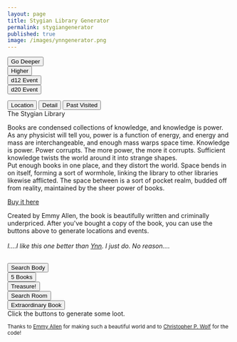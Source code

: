 ```yaml
---
layout: page
title: Stygian Library Generator
permalink: stygiangenerator
published: true
image: /images/ynngenerator.png
---
```

<div class="row">
  <div class="col-md-3 col-6 tightSpacing buttonWrapper"><button class="btn btn-primary btn-lg" onclick="buttonDeeper()">Go
      Deeper</button></div>
  <div class="col-md-3 col-6 tightSpacing buttonWrapper"><button class="btn btn-primary btn-lg" onclick="buttonHigher()">Higher</button></div>
  <div class="col-md-3 col-6 tightSpacing buttonWrapper"><button class="btn btn-primary btn-lg" onclick="d12Button()">d12 Event</button></div>
  <div class="col-md-3 col-6 tightSpacing buttonWrapper"><button class="btn btn-primary btn-lg" onclick="d20Button()">d20 Event</button></div>
</div>

<p class="tightSpacing" id="eventText"></p>

<div class="container generatorCard" style="margin-bottom: 30px;">

  <div class="tab">
    <button class="tablinks" onclick="openTab(event, 'location')" id="defaultOpen">Location</button>
    <button class="tablinks" onclick="openTab(event, 'detail')">Detail</button>
    <button class="tablinks" onclick="openTab(event, 'past')">Past Visited</button>
  </div>

  <div id="location" class="tabcontent">
    <div class="tightSpacing h3" id="locationTitle">The Stygian Library</div>
    <p id="locationDesc">Books are condensed collections of knowledge, and knowledge is power. As any physicist will tell you, power is a function of energy, and energy and mass are interchangeable, and enough mass warps space time. Knowledge is power. Power corrupts. The more power, the more it corrupts. Sufficient knowledge twists the world around it into strange shapes.<br>Put enough books in one place, and they distort the world. Space bends in on itself, forming a sort of wormhole, linking the library to other libraries likewise afflicted. The space between is a sort of pocket realm, budded off from reality, maintained by the sheer power of books.</p>
  </div>

  <div id="detail" class="tabcontent">
    <div class="tightSpacing h3" id="detailTitle"><a href="https://www.drivethrurpg.com/product/257113/The-Stygian-Library">Buy
        it here</a></div>
    <p id="detailDesc">Created by Emmy Allen, the book is beautifully written and criminally underpriced. After you've bought a copy of the book, you can use the buttons above to generate locations and events.<br><br><i>I....I like this one better than <a href="/david/extremely-interesting-adventures#gardens-of-ynn">Ynn</a>. I just do. No reason....</i></p>
  </div>

  <div id="past" class="tabcontent">
    <div class="col-lg-12 h4 tightSpacing" id="pastLocations"></div>
  </div>

</div>

<script>
document.getElementById("defaultOpen").click();

function openTab(evt, tabName) {
  var i, tabcontent, tablinks;
  tabcontent = document.getElementsByClassName("tabcontent");
  for (i = 0; i < tabcontent.length; i++) {
    tabcontent[i].style.display = "none";
  }
  tablinks = document.getElementsByClassName("tablinks");
  for (i = 0; i < tablinks.length; i++) {
    tablinks[i].className = tablinks[i].className.replace(" active", "");
  }
  document.getElementById(tabName).style.display = "block";
  evt.currentTarget.className += " active";
}
</script>

<div class="row">
  <div class="col-md-4 col-6 tightSpacing buttonWrapper"><button class="btn-wide btn btn-primary btn-lg" onclick="searchBody()">Search Body</button></div>
  <div class="col-md-4 col-6 tightSpacing buttonWrapper"><button class="btn-wide btn btn-primary btn-lg" onclick="books()">5 Books</button></div>
  <div class="col-md-4 col-6 tightSpacing buttonWrapper"><button class="btn-wide btn btn-primary btn-lg" onclick="findTreasure()">Treasure!</button></div>
  <div class="col-md-4 col-6 tightSpacing buttonWrapper"><button class="btn-wide btn btn-primary btn-lg" onclick="searchRoom()">Search Room</button></div>
  <div class="col-md-8 col-12 tightSpacing buttonWrapper"><button class="btn-wide btn btn-primary btn-lg" onclick="extraBooks()">Extraordinary Book</button></div>
</div>

<div class="container generatorCard">
  <div class="row">
    <div class="col tightSpacing h4" id="lootBox">Click the buttons to generate some loot.</div>
  </div>
</div>

<small>Thanks to <a href="https://www.patreon.com/EmmyCavegirlAllen/overview/">Emmy Allen</a> for making such a beautiful world and to <a href="http://chrispwolf.com/">Christopher P. Wolf</a> for the code!</small>

<script>
var currentLayer = -1;
var stygian;
var visitor = true;

var xmlhttp = new XMLHttpRequest();
xmlhttp.onreadystatechange = function () {
  if (this.readyState == 4 && this.status == 200) {
    stygian = JSON.parse(this.responseText);
  }
};
xmlhttp.open("GET", "/stygian.json", true);
xmlhttp.send();

function buttonDeeper() {
  document.getElementById("pastLocations").innerHTML = document.getElementById("pastLocations").innerHTML + document.getElementById("locationTitle").innerHTML + ", " + document.getElementById("detailTitle").innerHTML + "<br>";
  library("deeper");
}

function buttonHigher() {
  document.getElementById("pastLocations").innerHTML = document.getElementById("pastLocations").innerHTML + document.getElementById("locationTitle").innerHTML + ", " + document.getElementById("detailTitle").innerHTML + "<br>";
  library("higher");
}

function library(direction) {
  /*increase to the next Layer*/

  var nextLocation = Math.floor(Math.random() * 20) + currentLayer;
  var nextDetail = Math.floor(Math.random() * 20) + currentLayer;

  document.getElementById("eventText").innerHTML = "";

  switch (true) {
    case (nextLocation >= 34):
      nextLocation = Math.floor(Math.random() * 20) + Math.floor(Math.random() * 12) + 1 + 2;
      document.getElementById("locationDesc").innerHTML = stygian.locations[nextLocation].description;
      break;
    default:
      document.getElementById("locationDesc").innerHTML = stygian.locations[nextLocation].description;
  }

  switch (true) {
    case (nextDetail >= 34):
      nextDetail = 34;
      document.getElementById("locationDesc").innerHTML = stygian.details[nextDetail].description;
      break;
    default:
      document.getElementById("detailDesc").innerHTML = stygian.details[nextDetail].description;
  }

	/*Need to adjust current layer AFTER calculations*/
  if (direction == "higher"){
    currentLayer--;
  if (currentLayer < 0){
  currentLayer = 0;
  }
  } else {
  currentLayer++;
  }
  
  document.getElementById("locationTitle").innerHTML = currentLayer + ". " + stygian.locations[nextLocation].title + " <small>pg " + stygian.locations[nextLocation].page + "</small>";
  document.getElementById("detailTitle").innerHTML = stygian.details[nextDetail].title + " <small>pg " + stygian.details[nextDetail].page + "</small>";
}

function d12Button() {
  newEvent(12, visitor);
  visitor = !visitor;
}

function d20Button() {
  newEvent(20, visitor);
  visitor = !visitor;
}
function newEvent(dice, visitor) {
  var nextEvent = Math.floor(Math.random() * dice);
  var eventDescription = stygian.events[nextEvent].description;
  var encounters = "<br>";
  var nextEncounter;

  for (i = 0; i < stygian.events[nextEvent].encounters; i++) {
    var depth20 = Math.floor(Math.random() * 20) + currentLayer;

    if (depth20 >= 34) {
      var depth20 = Math.floor(Math.random() * 20) + Math.floor(Math.random() * 10) + 1 + Math.floor(Math.random() * 6) - 2;
    }

    if (visitor) {
      nextEncounter = stygian.visitorEncounters[depth20];
    } else {
      nextEncounter = stygian.intruderEncounters[depth20];
    }
    
    encounters = encounters + "<br><h3 class=\"tightSpacing\">" +
    nextEncounter.title + "<small> pg " + nextEncounter.page + "</small></h3> <i>" + nextEncounter.stats + "</i><br><br> " + nextEncounter.description + " <br>";
  }

  if (visitor) {
      document.getElementById("eventText").innerHTML = "<hr class=\"tightSpacing\"><h2 class=\"tightSpacing\"> Visitor Event <small>(Re-roll for an Intruder event)</small></h2>" + eventDescription + encounters;
    } else {
      document.getElementById("eventText").innerHTML = "<hr class=\"tightSpacing\"><h2 class=\"tightSpacing\"> Intruder Event <small>(Re-roll for a Visitor event)</small></h2>" + eventDescription + encounters;
    }
}

function searchBody() {
  document.getElementById("lootBox").innerHTML = stygian.searchBody[Math.floor(Math.random() * stygian.searchBody.length)] + "<br>" + stygian.searchBody[Math.floor(Math.random() * stygian.searchBody.length)] + "<br>" + stygian.searchBody[Math.floor(Math.random() * stygian.searchBody.length)]
}

function searchRoom() {
  document.getElementById("lootBox").innerHTML = stygian.searchRoom[Math.floor(Math.random() * stygian.searchRoom.length)];
}

function findTreasure() {
  var treasureRoll = Math.floor(Math.random() * 20) + currentLayer;
  switch (true) {
    case (treasureRoll < 0):
      document.getElementById("lootBox").innerHTML = stygian.treasure[0];
      break;
    case (treasureRoll >= 34):
      document.getElementById("lootBox").innerHTML = stygian.treasure[Math.floor(Math.random() * 20) + Math.floor(Math.random() * 10) + 1 + Math.floor(Math.random() * 6) - 2] + "<br>" + stygian.treasure[Math.floor(Math.random() * 20) + Math.floor(Math.random() * 10) + 1 + Math.floor(Math.random() * 6) - 2] + "<br>" + stygian.treasure[Math.floor(Math.random() * 20) + Math.floor(Math.random() * 10) + 1 + Math.floor(Math.random() * 6) - 2];
      break;
    default:
      document.getElementById("lootBox").innerHTML = stygian.treasure[treasureRoll];
  }
}

function books() {
  document.getElementById("lootBox").innerHTML = stygian.books[Math.floor(Math.random() * stygian.books.length)] + ", " + stygian.books[Math.floor(Math.random() * stygian.books.length)] + ", " + stygian.books[Math.floor(Math.random() * stygian.books.length)] + ", " + stygian.books[Math.floor(Math.random() * stygian.books.length)] + ", " + stygian.books[Math.floor(Math.random() * stygian.books.length)];
}

function extraBooks() {
  document.getElementById("lootBox").innerHTML = stygian.extraordinaryBooks[Math.floor(Math.random() * stygian.extraordinaryBooks.length)];
}
</script>